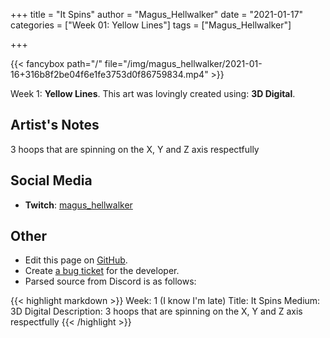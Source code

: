 +++
title =       "It Spins"
author =      "Magus_Hellwalker"
date =        "2021-01-17"
categories =  ["Week 01: Yellow Lines"]
tags =        ["Magus_Hellwalker"]

+++


{{< fancybox path="/" file="/img/magus_hellwalker/2021-01-16+316b8f2be04f6e1fe3753d0f86759834.mp4" >}}


Week 1: **Yellow Lines**. This art was lovingly created using: **3D Digital**.

## Artist's Notes

3 hoops that are spinning on the X, Y and Z axis respectfully

## Social Media

- **Twitch**: [magus_hellwalker]()


## Other

- Edit this page on [GitHub](https://github.com/teaminkling/web-refresh/edit/main/blog/content/blog/magus_hellwalker-week-1-d71e.md).
- Create [a bug ticket](https://github.com/teaminkling/web-refresh/issues/new?assignees=&labels=bug&template=problem-report.md&title=) for the developer.
- Parsed source from Discord is as follows:

{{< highlight markdown >}}
Week: 1 (I know I'm late)
Title: It Spins
Medium: 3D Digital
Description:  3 hoops that are spinning on the X, Y and Z axis respectfully
{{< /highlight >}}
